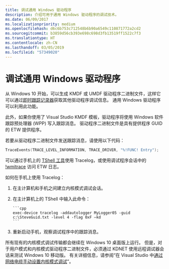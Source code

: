 ```yaml
---
title: 调试通用 Windows 驱动程序
description: 介绍可用于通用 Windows 驱动程序的调试技术。
ms.date: 06/09/2017
ms.localizationpriority: medium
ms.openlocfilehash: d6c6b753c712548b6b90a6549c110871772a2cd2
ms.sourcegitcommit: b3859d56cb393e698c698d3fb13519ff1522c7f3
ms.translationtype: HT
ms.contentlocale: zh-CN
ms.lasthandoff: 03/05/2019
ms.locfileid: "57349020"
---
```

# <a name="debugging-a-universal-windows-driver"></a>调试通用 Windows 驱动程序

从 Windows 10 开始，可以生成 KMDF 或 UMDF 驱动程序二进制文件，这样它可以通过[即时跟踪记录器](https://msdn.microsoft.com/Library/Windows/Hardware/Dn914610)获取其他驱动程序调试信息。 通用 Windows 驱动程序可以利用此功能。

此外，如果你使用了 Visual Studio KMDF 模板，驱动程序将使用 Windows 软件跟踪预处理器 (WPP) 写入跟踪消息。 驱动程序二进制文件是具有提供程序 GUID 的 ETW 提供程序。

若要从驱动程序二进制文件发送跟踪消息，请使用以下代码：

   ```cpp
   TraceEvents(TRACE_LEVEL_INFORMATION, TRACE_DRIVER, "%!FUNC! Entry");
   ```

可以通过手机上的 [TShell 工具](https://go.microsoft.com/fwlink/p/?linkid=617388)使用 Tracelog，或使用调试程序会话中的 [!wmitrace](https://msdn.microsoft.com/Library/Windows/Hardware/Ff561362) 访问 ETW 日志。

如何在手机上使用 Tracelog：

1. 在主计算机和手机之间建立内核模式调试会话。
2. 在主计算机上的 TShell 中输入此命令：

       ```cpp
       exec-device tracelog -addautologger MyLogger05 -guid c:\SteveGuid.txt -level 4 -flag 0xF –kd
       ```

3. 重新启动手机，观察调试程序中的跟踪消息。

所有现有的内核模式调试传输都会继续在 Windows 10 桌面版上运行。 但是，对于用户模式和内核模式驱动程序二进制文件，必须通过 KDNET 使用远程调试器会话来测试 Windows 10 移动版。 有关详细信息，请参阅“在 Visual Studio 中[通过网络电缆手动设置内核模式调试](https://msdn.microsoft.com/Library/Windows/Hardware/Hh439346)”。
